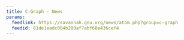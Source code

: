 ```yaml
---
title: C-Graph - News
params:
  feedlink: https://savannah.gnu.org/news/atom.php?group=c-graph
  feedid: 81de1eadc084b280af7abf68e436cef4
---
```

